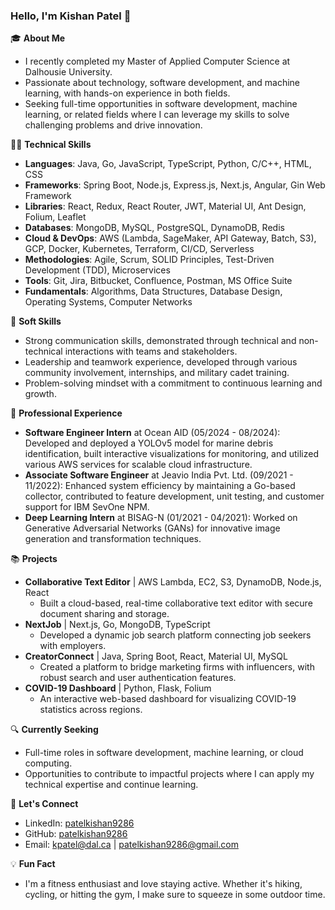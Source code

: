 ### Hello, I'm Kishan Patel 👋

🎓 **About Me**
- I recently completed my Master of Applied Computer Science at Dalhousie University.
- Passionate about technology, software development, and machine learning, with hands-on experience in both fields.
- Seeking full-time opportunities in software development, machine learning, or related fields where I can leverage my skills to solve challenging problems and drive innovation.

👨‍💻 **Technical Skills**
- **Languages**: Java, Go, JavaScript, TypeScript, Python, C/C++, HTML, CSS
- **Frameworks**: Spring Boot, Node.js, Express.js, Next.js, Angular, Gin Web Framework
- **Libraries**: React, Redux, React Router, JWT, Material UI, Ant Design, Folium, Leaflet
- **Databases**: MongoDB, MySQL, PostgreSQL, DynamoDB, Redis
- **Cloud & DevOps**: AWS (Lambda, SageMaker, API Gateway, Batch, S3), GCP, Docker, Kubernetes, Terraform, CI/CD, Serverless
- **Methodologies**: Agile, Scrum, SOLID Principles, Test-Driven Development (TDD), Microservices
- **Tools**: Git, Jira, Bitbucket, Confluence, Postman, MS Office Suite
- **Fundamentals**: Algorithms, Data Structures, Database Design, Operating Systems, Computer Networks

🌟 **Soft Skills**
- Strong communication skills, demonstrated through technical and non-technical interactions with teams and stakeholders.
- Leadership and teamwork experience, developed through various community involvement, internships, and military cadet training.
- Problem-solving mindset with a commitment to continuous learning and growth.

🚀 **Professional Experience**
- **Software Engineer Intern** at Ocean AID (05/2024 - 08/2024): Developed and deployed a YOLOv5 model for marine debris identification, built interactive visualizations for monitoring, and utilized various AWS services for scalable cloud infrastructure.
- **Associate Software Engineer** at Jeavio India Pvt. Ltd. (09/2021 - 11/2022): Enhanced system efficiency by maintaining a Go-based collector, contributed to feature development, unit testing, and customer support for IBM SevOne NPM.
- **Deep Learning Intern** at BISAG-N (01/2021 - 04/2021): Worked on Generative Adversarial Networks (GANs) for innovative image generation and transformation techniques.

📚 **Projects**
- **Collaborative Text Editor** | AWS Lambda, EC2, S3, DynamoDB, Node.js, React
  - Built a cloud-based, real-time collaborative text editor with secure document sharing and storage.
- **NextJob** | Next.js, Go, MongoDB, TypeScript
  - Developed a dynamic job search platform connecting job seekers with employers.
- **CreatorConnect** | Java, Spring Boot, React, Material UI, MySQL
  - Created a platform to bridge marketing firms with influencers, with robust search and user authentication features.
- **COVID-19 Dashboard** | Python, Flask, Folium
  - An interactive web-based dashboard for visualizing COVID-19 statistics across regions.

🔍 **Currently Seeking**
- Full-time roles in software development, machine learning, or cloud computing.
- Opportunities to contribute to impactful projects where I can apply my technical expertise and continue learning.

🤝 **Let's Connect**
- LinkedIn: [patelkishan9286](https://www.linkedin.com/in/patelkishan9286/)
- GitHub: [patelkishan9286](https://github.com/patelkishan9286)
- Email: [kpatel@dal.ca](mailto:kpatel@dal.ca) | [patelkishan9286@gmail.com](mailto:patelkishan9286@gmail.com)

💡 **Fun Fact**
- I'm a fitness enthusiast and love staying active. Whether it's hiking, cycling, or hitting the gym, I make sure to squeeze in some outdoor time.

